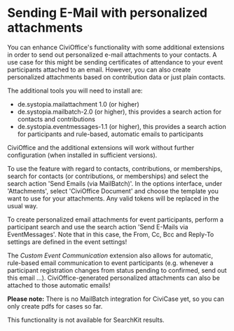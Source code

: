 # Sending E-Mail with personalized attachments

You can enhance CiviOffice's functionality with some additional extensions in
order to send out personalized e-mail attachments to your contacts. A use case
for this might be sending certificates of attendance to your event participants
attached to an email. However, you can also create personalized attachments
based on contribution data or just plain contacts.

The additional tools you will need to install are:

- de.systopia.mailattachment 1.0 (or higher)
- de.systopia.mailbatch-2.0 (or higher), this provides a search action for
  contacts and contributions
- de.systopia.eventmessages-1.1 (or higher), this provides a search action for
  participants and rule-based, automatic emails to participants

CiviOffice and the additional extensions will work without further
configuration (when installed in sufficient versions).

To use the feature with regard to contacts, contributions, or memberships,
search for contacts (or contributions, or memberships) and select the search
action 'Send Emails (via MailBatch)'. In the options interface, under
'Attachments', select 'CiviOffice Document' and choose the template you want to
use for your attachments. Any valid tokens will be replaced in the usual way.

To create personalized email attachments for event participants, perform a
participant search and use the search action 'Send E-Mails via EventMessages'.
Note that in this case, the From, Cc, Bcc and Reply-To settings are defined in
the event settings!

The *Custom Event Communication* extension also allows for automatic, rule-based
email communication to event participants (e.g. whenever a participant
registration changes from status pending to confirmed, send out this email ...).
CiviOffice-generated personalized attachments can also be attached to those
automatic emails!

**Please note:** There is no MailBatch integration for CiviCase yet, so you can
only create pdfs for cases so far.

This functionality is not available for SearchKit results.
